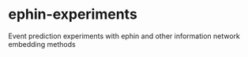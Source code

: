 # ephin-experiments
Event prediction experiments with ephin and other information network embedding methods
